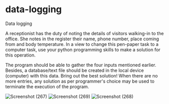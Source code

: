 
# data-logging
Data logging

A receptionist has the duty of noting the details of visitors walking-in to the office. She notes in the register their name, phone number, place coming from and body temperature. In a view to change this pen-paper task to a computer task, use your python programming skills to make a solution for this operation.


The program should be able to gather the four inputs mentioned earlier. Besides, a database/text file should be created in the local device (computer) with this data. Bring out the best solution! When there are no more entries, any solution as per programmer's choice may be used to terminate the execution of the program.

![Screenshot (267)](https://user-images.githubusercontent.com/31856332/118975140-4d1bdc00-b991-11eb-9cf9-e828c4354cf5.png)
![Screenshot (269)](https://user-images.githubusercontent.com/31856332/118975144-4ee59f80-b991-11eb-8875-60b6f6bdd645.png)
![Screenshot (268)](https://user-images.githubusercontent.com/31856332/118975146-4f7e3600-b991-11eb-80e5-3c22c38c4274.png)
